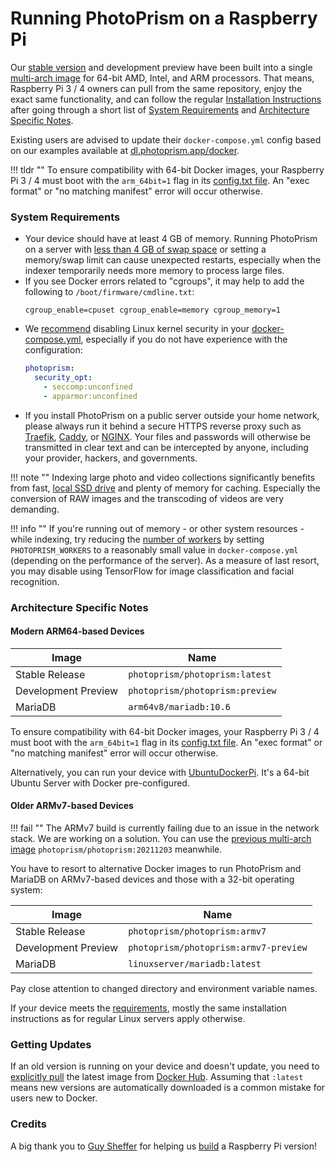 # Running PhotoPrism on a Raspberry Pi

Our [stable version](../release-notes.md) and development preview have been built into a single
[multi-arch image](https://hub.docker.com/r/photoprism/photoprism) for 64-bit AMD, Intel, and ARM processors.
That means, Raspberry Pi 3 / 4 owners can pull from the same repository, enjoy the exact same functionality,
and can follow the regular [Installation Instructions](docker-compose.md) after going through a short list of
[System Requirements](#system-requirements) and [Architecture Specific Notes](#architecture-specific-notes).

Existing users are advised to update their `docker-compose.yml` config based on our examples
available at [dl.photoprism.app/docker](https://dl.photoprism.app/docker/).

!!! tldr ""
    To ensure compatibility with 64-bit Docker images, your Raspberry Pi 3 / 4 must boot with
    the `arm_64bit=1` flag in its [config.txt file](https://www.raspberrypi.org/documentation/installation/installing-images/README.md).
    An "exec format" or "no matching manifest" error will occur otherwise.

### System Requirements ###

- Your device should have at least 4 GB of memory. Running PhotoPrism on a server with [less than 4 GB of swap space](troubleshooting.md#adding-swap)
  or setting a memory/swap limit can cause unexpected restarts, especially when the indexer temporarily needs more
  memory to process large files.
- If you see Docker errors related to "cgroups", it may help to add the following to `/boot/firmware/cmdline.txt`:
  ```
  cgroup_enable=cpuset cgroup_enable=memory cgroup_memory=1
  ```
- We [recommend](troubleshooting.md#linux-kernel-security) disabling Linux kernel security in your 
  [docker-compose.yml](https://dl.photoprism.app/docker/arm64/docker-compose.yml), especially if you do 
  not have experience with the configuration:
  ```yaml
  photoprism:
    security_opt:
      - seccomp:unconfined
      - apparmor:unconfined
  ```
- If you install PhotoPrism on a public server outside your home network, please always run it behind a secure
  HTTPS reverse proxy such as [Traefik](proxies/traefik.md), [Caddy](proxies/caddy-2.md), or [NGINX](proxies/nginx.md).
  Your files and passwords will otherwise be transmitted in clear text and can be intercepted by anyone, 
  including your provider, hackers, and governments.

!!! note ""
    Indexing large photo and video collections significantly benefits from fast, [local SSD drive](troubleshooting.md#storage)
    and plenty of memory for caching. Especially the conversion of RAW images and the transcoding of
    videos are very demanding.

!!! info ""
    If you're running out of memory - or other system resources - while indexing, try reducing the
    [number of workers](https://docs.photoprism.app/getting-started/config-options/) by setting
    `PHOTOPRISM_WORKERS` to a reasonably small value in `docker-compose.yml` (depending on the performance of the server).
    As a measure of last resort, you may disable using TensorFlow for image classification and facial recognition.

### Architecture Specific Notes ###

#### Modern ARM64-based Devices ####

| Image               | Name                               |
|---------------------|------------------------------------|
| Stable Release      | `photoprism/photoprism:latest`     | 
| Development Preview | `photoprism/photoprism:preview`    | 
| MariaDB             | `arm64v8/mariadb:10.6`             | 

To ensure compatibility with 64-bit Docker images, your Raspberry Pi 3 / 4 must boot with
the `arm_64bit=1` flag in its [config.txt file](https://www.raspberrypi.org/documentation/installation/installing-images/README.md).
An "exec format" or "no matching manifest" error will occur otherwise.

Alternatively, you can run your device with [UbuntuDockerPi](https://github.com/guysoft/UbuntuDockerPi).
It's a 64-bit Ubuntu Server with Docker pre-configured.

#### Older ARMv7-based Devices ####

!!! fail ""
    The ARMv7 build is currently failing due to an issue in the network stack. We are working on a solution.
    You can use the [previous multi-arch image](https://hub.docker.com/r/photoprism/photoprism/tags) `photoprism/photoprism:20211203` meanwhile.

You have to resort to alternative Docker images to run PhotoPrism and MariaDB on ARMv7-based devices
and those with a 32-bit operating system:

| Image               | Name                                  |
|---------------------|---------------------------------------|
| Stable Release      | `photoprism/photoprism:armv7`         | 
| Development Preview | `photoprism/photoprism:armv7-preview` | 
| MariaDB             | `linuxserver/mariadb:latest`          | 

Pay close attention to changed directory and environment variable names.

If your device meets the [requirements](#system-requirements), mostly the same installation instructions as 
for regular Linux servers apply otherwise.

### Getting Updates ###

If an old version is running on your device and doesn't update, you need to [explicitly pull](updates.md)
the latest image from [Docker Hub](https://hub.docker.com/r/photoprism/photoprism). Assuming that `:latest` 
means new versions are automatically downloaded is a common mistake for users new to Docker.

### Credits ###

A big thank you to [Guy Sheffer](https://github.com/guysoft) for helping us [build](https://github.com/photoprism/photoprism/issues/109)
a Raspberry Pi version!
